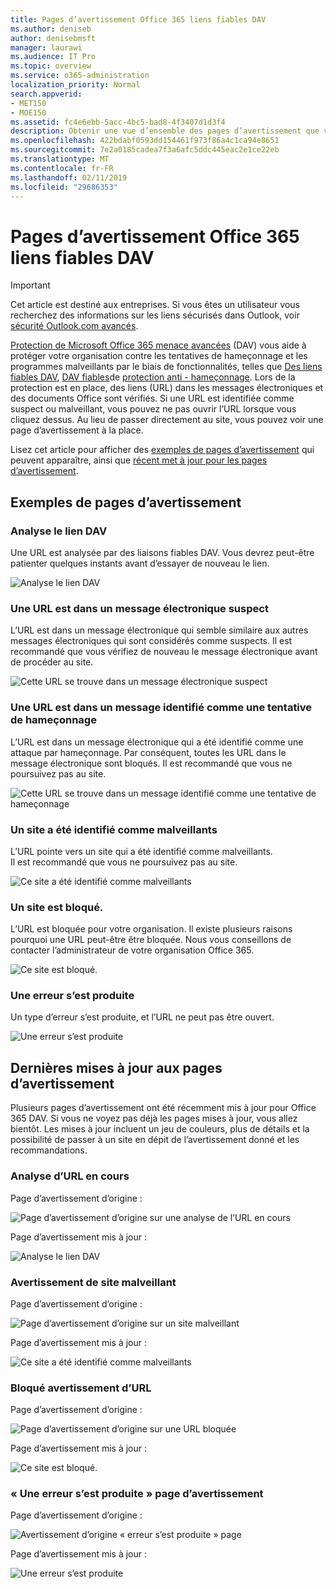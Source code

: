 ```yaml
---
title: Pages d’avertissement Office 365 liens fiables DAV
ms.author: deniseb
author: denisebmsft
manager: laurawi
ms.audience: IT Pro
ms.topic: overview
ms.service: o365-administration
localization_priority: Normal
search.appverid:
- MET150
- MOE150
ms.assetid: fc4e6ebb-5acc-4bc5-bad8-4f3407d1d3f4
description: Obtenir une vue d’ensemble des pages d’avertissement que vous pouvez voir lorsque Office 365 avancée protection contre les menaces est au travail.
ms.openlocfilehash: 422bdabf0593dd154461f973f86a4c1ca94e8651
ms.sourcegitcommit: 7e2a0185cadea7f3a6afc5ddc445eac2e1ce22eb
ms.translationtype: MT
ms.contentlocale: fr-FR
ms.lasthandoff: 02/11/2019
ms.locfileid: "29686353"
---
```

# <a name="office-365-atp-safe-links-warning-pages"></a>Pages d’avertissement Office 365 liens fiables DAV

> [!IMPORTANT]
> Cet article est destiné aux entreprises. Si vous êtes un utilisateur vous recherchez des informations sur les liens sécurisés dans Outlook, voir [sécurité Outlook.com avancés](https://support.office.com/article/advanced-outlook-com-security-for-office-365-subscribers-882d2243-eab9-4545-a58a-b36fee4a46e2).

[Protection de Microsoft Office 365 menace avancées](office-365-atp.md) (DAV) vous aide à protéger votre organisation contre les tentatives de hameçonnage et les programmes malveillants par le biais de fonctionnalités, telles que [Des liens fiables DAV](atp-safe-links.md), [DAV fiables](atp-safe-attachments.md)de [protection anti - hameçonnage](anti-phishing-protection.md). Lors de la protection est en place, des liens (URL) dans les messages électroniques et des documents Office sont vérifiés. Si une URL est identifiée comme suspect ou malveillant, vous pouvez ne pas ouvrir l’URL lorsque vous cliquez dessus. Au lieu de passer directement au site, vous pouvez voir une page d’avertissement à la place. 
  
Lisez cet article pour afficher des [exemples de pages d’avertissement](atp-safe-links-warning-pages.md#examples) qui peuvent apparaître, ainsi que [récent met à jour pour les pages d’avertissement](atp-safe-links-warning-pages.md#updates).
  
## <a name="examples-of-warning-pages"></a>Exemples de pages d’avertissement

### <a name="atp-is-scanning-the-link"></a>Analyse le lien DAV

Une URL est analysée par des liaisons fiables DAV. Vous devrez peut-être patienter quelques instants avant d’essayer de nouveau le lien.

![Analyse le lien DAV](media/ee8dd5ed-6b91-4248-b054-12b719e8d0ed.png)

### <a name="a-url-is-in-a-suspicious-email-message"></a>Une URL est dans un message électronique suspect

L’URL est dans un message électronique qui semble similaire aux autres messages électroniques qui sont considérés comme suspects. Il est recommandé que vous vérifiez de nouveau le message électronique avant de procéder au site.

![Cette URL se trouve dans un message électronique suspect](media/33f57923-23e3-4b0f-838b-6ad589ba897b.png)

### <a name="a-url-is-in-a-message-identified-as-a-phishing-attempt"></a>Une URL est dans un message identifié comme une tentative de hameçonnage

L’URL est dans un message électronique qui a été identifié comme une attaque par hameçonnage. Par conséquent, toutes les URL dans le message électronique sont bloqués. Il est recommandé que vous ne poursuivez pas au site.

![Cette URL se trouve dans un message identifié comme une tentative de hameçonnage](media/6e544a28-0604-4821-aba6-d5a57bb917e5.png)

### <a name="a-site-has-been-identified-as-malicious"></a>Un site a été identifié comme malveillants

L’URL pointe vers un site qui a été identifié comme malveillants.  <br/> Il est recommandé que vous ne poursuivez pas au site.

![Ce site a été identifié comme malveillants](media/058883c8-23f0-4672-9c1c-66b084796177.png)

### <a name="a-site-is-blocked"></a>Un site est bloqué.

L’URL est bloquée pour votre organisation. Il existe plusieurs raisons pourquoi une URL peut-être être bloquée. Nous vous conseillons de contacter l’administrateur de votre organisation Office 365.

![Ce site est bloqué.](media/6b4bda2d-a1e6-419e-8b10-588e83c3af3f.png)

### <a name="an-error-has-occurred"></a>Une erreur s’est produite

Un type d’erreur s’est produite, et l’URL ne peut pas être ouvert.

![Une erreur s’est produite](media/2f7465a4-1cf4-4c1c-b7d4-3c07e4b795b4.png)

## <a name="recent-updates-to-warning-pages"></a>Dernières mises à jour aux pages d’avertissement

Plusieurs pages d’avertissement ont été récemment mis à jour pour Office 365 DAV. Si vous ne voyez pas déjà les pages mises à jour, vous allez bientôt. Les mises à jour incluent un jeu de couleurs, plus de détails et la possibilité de passer à un site en dépit de l’avertissement donné et les recommandations.

### <a name="url-scan-in-progress"></a>Analyse d’URL en cours

Page d’avertissement d’origine :

![Page d’avertissement d’origine sur une analyse de l’URL en cours](media/04368763-763f-43d6-94a4-a48291d36893.png)

Page d’avertissement mis à jour :

![Analyse le lien DAV](media/ee8dd5ed-6b91-4248-b054-12b719e8d0ed.png)

### <a name="malicious-site-warning"></a>Avertissement de site malveillant

Page d’avertissement d’origine :

![Page d’avertissement d’origine sur un site malveillant](media/b9efda09-6dd8-46ef-82cb-56e4d538b8f5.png)

Page d’avertissement mis à jour :

![Ce site a été identifié comme malveillants](media/058883c8-23f0-4672-9c1c-66b084796177.png)

### <a name="blocked-url-warning"></a>Bloqué avertissement d’URL

Page d’avertissement d’origine :

![Page d’avertissement d’origine sur une URL bloquée](media/3d6ba028-30bf-45fc-958e-d3aad3defc83.png)

Page d’avertissement mis à jour :

![Ce site est bloqué.](media/6b4bda2d-a1e6-419e-8b10-588e83c3af3f.png)

### <a name="error-occurred-warning-page"></a>« Une erreur s’est produite » page d’avertissement

Page d’avertissement d’origine :

![Avertissement d’origine « erreur s’est produite » page](media/9aaa4383-2f23-48be-bdaa-8efbcb2acc70.png)

Page d’avertissement mis à jour :

![Une erreur s’est produite](media/2f7465a4-1cf4-4c1c-b7d4-3c07e4b795b4.png)
   
